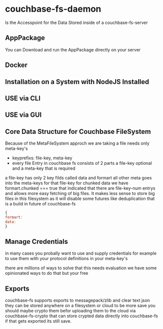 # couchbase-fs-daemon
Is the Accesspoint for the Data Stored inside of a couchbase-fs-server

## AppPackage
You can Download and run the AppPackage directly on your server 

## Docker

## Installation on a System with NodeJS Installed

## USE via CLI

## USE via GUI

## Core Data Structure for Couchbase FileSystem

Because of the MetaFileSystem approch we are taking a file needs only meta-key's 
- keyprefixs: file-key, meta-key
- every file Entry in couchbase fs consists of 2 parts a file-key optional and a meta-key that is required

a file-key has only 2 key filds called data and formart all other meta goes into the meta-keys for that file-key
for chunked data we have formart.chunked === true that indicated that there are file-key-num entrys and allows more easy fetching of big files. It makes less sense to store big files in this filesystem as it will disable some futures like deduplication that is a build in future of couchbase-fs

```js
{
formart:
data:
}
```


## Manage Credentials
in many cases you probally want to use and supply credentials for example to use them with your protocol definitions in your meta-key's

there are millions of ways to solve that this needs evaluation we have some opinionated ways to do that but your free

## Exports
couchbase-fs supports exports to messagepack/zlib and clear text json
they can be stored anywhere on a filesystem or cloud to be more save you should maybe crypto them befor uploading them to the cloud via couchbase-fs-crypto that can store crypted data directly into couchbase-fs if that gets exported its still save.
